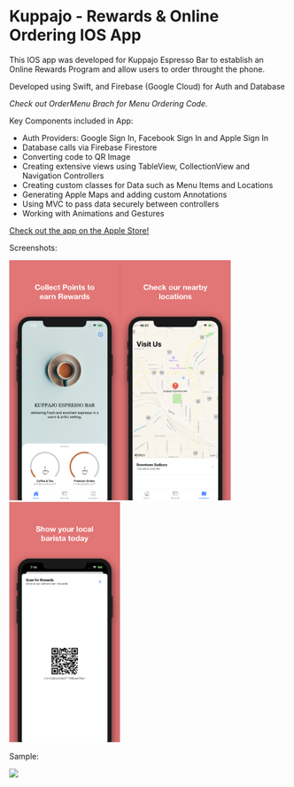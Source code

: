 # Kuppajo - Rewards & Online Ordering IOS App

This IOS app was developed for Kuppajo Espresso Bar to establish an Online Rewards Program and allow users to order throught the phone. 

Developed using Swift, and Firebase (Google Cloud) for Auth and Database

*Check out OrderMenu Brach for Menu Ordering Code.*


Key Components included in App: 
- Auth Providers: Google Sign In, Facebook Sign In and Apple Sign In
- Database calls via Firebase Firestore
- Converting code to QR Image
- Creating extensive views using TableView, CollectionView and Navigation Controllers
- Creating custom classes for Data such as Menu Items and Locations
- Generating Apple Maps and adding custom Annotations
- Using MVC to pass data securely between controllers
- Working with Animations and Gestures


<a href="https://apps.apple.com/us/app/kuppajo-espresso-bar/id1492371597?ls=1">Check out the app on the Apple Store!</a>


Screenshots:

<img src="Images/Main.png" alt="Main Image" width="200"/><img src="Images/Location.png" alt="Location Image" width="200"/><img src="Images/Scan.png" alt="Scan Image" width="200"/>

 Sample:
 
 <img src="Images/Appgif.gif" width="200"/>
